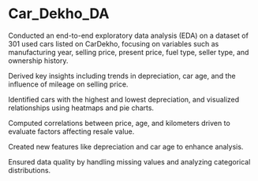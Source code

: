# Car_Dekho_DA
Conducted an end-to-end exploratory data analysis (EDA) on a dataset of 301 used cars listed on CarDekho, focusing on variables such as manufacturing year, selling price, present price, fuel type, seller type, and ownership history.

Derived key insights including trends in depreciation, car age, and the influence of mileage on selling price.

Identified cars with the highest and lowest depreciation, and visualized relationships using heatmaps and pie charts.

Computed correlations between price, age, and kilometers driven to evaluate factors affecting resale value.

Created new features like depreciation and car age to enhance analysis.

Ensured data quality by handling missing values and analyzing categorical distributions.
